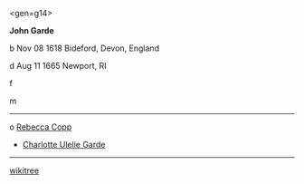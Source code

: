 <gen=g14>

<b>John Garde</b>

b Nov 08 1618 Bideford, Devon, England

d Aug 11 1665 Newport, RI

f

m

<hr>

o [Rebecca Copp](../g14/rebecca_copp.md)

- [Charlotte Ulelie Garde](../g13/charlotte_ulelie_garde.md)

<hr>

[wikitree](https://www.wikitree.com/wiki/Garde-35)